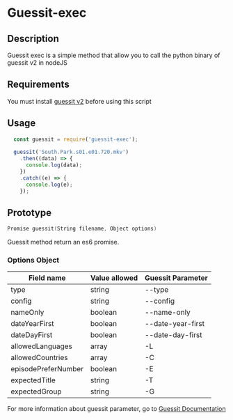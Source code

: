 Guessit-exec
============
## Description

Guessit exec is a simple method that allow you to call the python binary of guessit v2 in nodeJS

## Requirements
You must install [guessit v2](https://github.com/guessit-io/guessit) before using this script

## Usage

```js
  const guessit = require('guessit-exec');
  
  guessit('South.Park.s01.e01.720.mkv')
    .then((data) => {
      console.log(data);
    })
    .catch((e) => {
      console.log(e);
    });
```

## Prototype

```c
Promise guessit(String filename, Object options)
```

Guessit method return an es6 promise.

### Options Object
Field name | Value allowed | Guessit Parameter
---------- | ------------- | -----------------
type | string | --type | 
config | string | --config | 
nameOnly | boolean | --name-only | 
dateYearFirst | boolean | --date-year-first | 
dateDayFirst | boolean | --date-day-first | 
allowedLanguages | array | -L | 
allowedCountries | array | -C | 
episodePreferNumber | boolean | -E | 
expectedTitle | string | -T | 
expectedGroup | string | -G | 

For more information about guessit parameter, go to [Guessit Documentation](http://guessit.readthedocs.io/en/latest/)